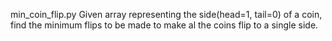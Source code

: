 min_coin_flip.py
  Given array representing the side(head=1, tail=0) of a coin, find the minimum flips to be made to make al the coins flip to a single side.
